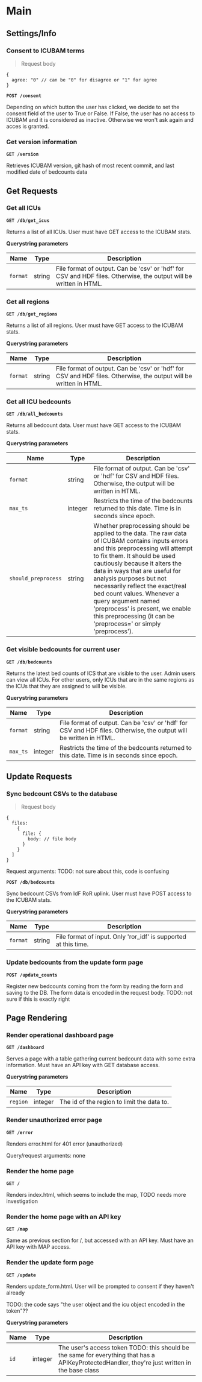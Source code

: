 # Main

## Settings/Info

### Consent to ICUBAM terms

> Request body

```
{
  agree: "0" // can be "0" for disagree or "1" for agree
}
```

**`POST /consent`**

Depending on which button the user has clicked, we decide to set the
consent field of the user to True or False.
If False, the user has no access to ICUBAM and it is considered as
inactive. Otherwise we won't ask again and acces is granted.

### Get version information
**`GET /version`**

Retrieves ICUBAM version, git hash of most recent commit, and last modified date of bedcounts data

## Get Requests

### Get all ICUs
**`GET /db/get_icus`**

Returns a list of all ICUs. User must have GET access to the ICUBAM stats.

**Querystring parameters**

Name | Type | Description
-----|------|------------
`format` | string | File format of output. Can be 'csv' or 'hdf' for CSV and HDF files. Otherwise, the output will be written in HTML.

### Get all regions
**`GET /db/get_regions`**

Returns a list of all regions. User must have GET access to the ICUBAM stats.

**Querystring parameters**

Name | Type | Description
-----|------|------------
`format` | string | File format of output. Can be 'csv' or 'hdf' for CSV and HDF files. Otherwise, the output will be written in HTML.

### Get all ICU bedcounts
**`GET /db/all_bedcounts`**

Returns all bedcount data. User must have GET access to the ICUBAM stats.

**Querystring parameters**

Name | Type | Description
-----|------|------------
`format` | string | File format of output. Can be 'csv' or 'hdf' for CSV and HDF files. Otherwise, the output will be written in HTML.
`max_ts` | integer | Restricts the time of the bedcounts returned to this date. Time is in seconds since epoch.
`should_preprocess` | string | Whether preprocessing should be applied to the data. The raw data of ICUBAM contains inputs errors and this preprocessing will attempt to fix them. It should be used cautiously because it alters the data in ways that are useful for analysis purposes but not necessarily reflect the exact/real bed count values. Whenever a query argument named 'preprocess' is present, we enable this preprocessing (it can be 'preprocess=<anything>' or simply 'preprocess').

### Get visible bedcounts for current user
**`GET /db/bedcounts`**

Returns the latest bed counts of ICS that are visible to the user.
Admin users can view all ICUs. For other users, only ICUs that are in the
same regions as the ICUs that they are assigned to will be visible.

**Querystring parameters**

Name | Type | Description
-----|------|------------
`format` | string | File format of output. Can be 'csv' or 'hdf' for CSV and HDF files. Otherwise, the output will be written in HTML.
`max_ts` | integer | Restricts the time of the bedcounts returned to this date. Time is in seconds since epoch.

## Update Requests

### Sync bedcount CSVs to the database

> Request body

```
{
  files:
    {
      file: {
        body: // file body
      }
    }
  ]
}
```

Request arguments: TODO: not sure about this, code is confusing

**`POST /db/bedcounts`**

Sync bedcount CSVs from IdF RoR uplink. User must have POST access to the ICUBAM stats.

**Querystring parameters**

Name | Type | Description
-----|------|------------
`format` | string | File format of input. Only 'ror_idf' is supported at this time.

### Update bedcounts from the update form page
**`POST /update_counts`**

Register new bedcounts coming from the form by reading the form and saving to the DB. The form data is encoded in the request body. TODO: not sure if this is exactly right

## Page Rendering

### Render operational dashboard page
**`GET /dashboard`**

Serves a page with a table gathering current bedcount data with some extra information. Must have an API key with GET database access.

**Querystring parameters**

Name | Type | Description
-----|------|------------
`region` | integer | The id of the region to limit the data to.

### Render unauthorized error page
**`GET /error`**

Renders error.html for 401 error (unauthorized)

Query/request arguments: none

### Render the home page
**`GET /`**

Renders index.html, which seems to include the map, TODO needs more investigation

### Render the home page with an API key
**`GET /map`**

Same as previous section for /, but accessed with an API key. Must have an API key with MAP access.

### Render the update form page
**`GET /update`**

Renders update_form.html. User will be prompted to consent if they haven't already

TODO: the code says "the user object and the icu object encoded in the token"??

**Querystring parameters**

Name | Type | Description
-----|------|------------
`id` | integer | The user's access token TODO: this should be the same for everything that has a APIKeyProtectedHandler, they're just written in the base class
